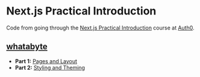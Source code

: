 # Next.js Practical Introduction

Code from going through the [Next.js Practical Introduction](https://www.udemy.com/course/universal-react-with-nextjs-the-ultimate-guide/) course at [Auth0](https://auth0.com).

## [whatabyte](whatabyte)

- **Part 1:** [Pages and Layout](https://auth0.com/blog/next-js-practical-introduction-for-react-developers-part-1/)
- **Part 2:** [Styling and Theming](https://auth0.com/blog/next-js-practical-introduction-for-react-developers-part-2/)
